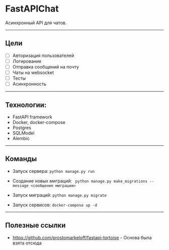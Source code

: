 # FastAPIChat

Асинхронный API для чатов.

---

## Цели
- [ ] Авторизация пользователей
- [ ] Логирование
- [ ] Отправка сообщений на почту
- [ ] Чаты на websocket
- [ ] Тесты
- [ ] Асинхронность

---

## Технологии:

- FastAPI framework
- Docker, docker-compose
- Postgres
- SQLModel
- Alembic

---

## Команды

- Запуск сервера: ` python manage.py run `

- Создание новых миграций: ` python manage.py make_migrations --message <сообщение миграции>`

- Запуск миграций: ` python manage.py migrate `

- Запуск сервисов: ` docker-compose up -d `

---

## Полезные ссылки

- https://github.com/prostomarkeloff/fastapi-tortoise - Основа была взята отсюда

